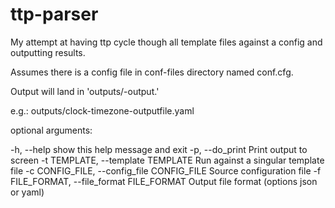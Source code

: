# ttp-parser
My attempt at having ttp cycle though all template files against a config and outputting results.

Assumes there is a config file in conf-files directory named conf.cfg.

Output will land in 'outputs/<template-name>-output.<file-format>'

e.g.:
outputs/clock-timezone-outputfile.yaml



optional arguments:

  -h, --help            show this help message and exit
  -p, --do_print        Print output to screen
  -t TEMPLATE, --template TEMPLATE
                        Run against a singular template file
  -c CONFIG_FILE, --config_file CONFIG_FILE
                        Source configuration file
  -f FILE_FORMAT, --file_format FILE_FORMAT
                        Output file format (options json or yaml)
